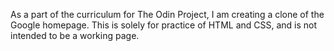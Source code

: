 As a part of the curriculum for The Odin Project, I am creating a clone of the Google homepage. This is solely for practice of HTML and CSS, and is not intended to be a working page.
